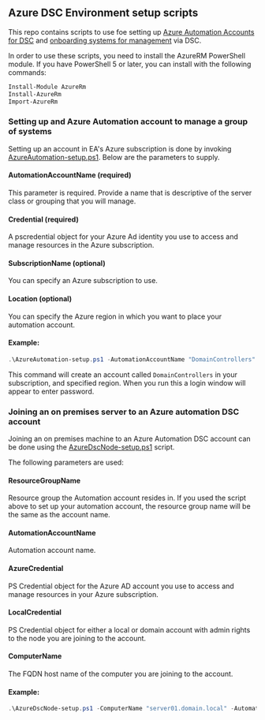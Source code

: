 ## Azure DSC Environment setup scripts

This repo contains scripts to use foe setting up [Azure Automation Accounts for DSC](https://github.com/Azure/azure-content/blob/master/articles/automation/automation-dsc-overview.md) and [onboarding systems for management](https://github.com/Azure/azure-content/blob/master/articles/automation/automation-dsc-onboarding.md) via DSC.

In order to use these scripts, you need to install the AzureRM PowerShell module. If you have PowerShell 5 or later, you can install with the following commands:

```powershell
Install-Module AzureRm
Install-AzureRm
Import-AzureRm
```
### Setting up and Azure Automation account to manage a group of systems

Setting up an account in EA's Azure subscription is done by invoking [AzureAutomation-setup.ps1](../browse/SetupScripts/AzureAutomation-setup.ps1). Below are the parameters to supply.

#### AutomationAccountName (required)

This parameter is required. Provide a name that is descriptive of the server class or grouping that you will manage.

#### Credential (required)

A pscredential object for your Azure Ad identity you use to access and manage resources in the Azure subscription.

#### SubscriptionName (optional)

You can specify an Azure subscription to use.

#### Location (optional)

You can specify the Azure region in which you want to place your automation account.

#### Example:

```powershell 
.\AzureAutomation-setup.ps1 -AutomationAccountName "DomainControllers" -Credential "user@address.com"
```

This command will create an account called `DomainControllers` in your subscription, and specified region. When you run this a login window will appear to enter password.

### Joining an on premises server to an Azure automation DSC account

Joining an on premises machine to an Azure Automation DSC account can be done using the [AzureDscNode-setup.ps1](../browse/SetupScripts/AzureDscNode-setup.ps1) script.

The following parameters are used:

#### ResourceGroupName

Resource group the Automation account resides in. If you used the script above to set up your automation account, the resource group name will be the same as the account name.

#### AutomationAccountName

Automation account name.

#### AzureCredential

PS Credential object for the Azure AD account you use to access and manage resources in your Azure subscription.

#### LocalCredential

PS Credential object for either a local or domain account with admin rights to the node you are joining to the account.

#### ComputerName

The FQDN host name of the computer you are joining to the account.

#### Example:

```powershell
.\AzureDscNode-setup.ps1 -ComputerName "server01.domain.local" -AutomationaAccountName "DomainControllers" -ResourceGroupName "DomainControllers" -AzureCredential "kevin@domain.local" -LocalCredential "domain.local\kevin"
``` 